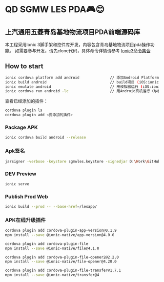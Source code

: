 # QD SGMW LES PDA🎮😊

## 上汽通用五菱青岛基地物流项目PDA前端源码库

本工程采用Ionic 3脚手架和控件库开发，内容包含青岛基地物流项目pda操作功能。
如需要参与开发，请先clone代码，具体命令详情请参考
[Ionic3命令集合](https://ionicframework.com/docs/v3/cli/commands.html)

## How to start

```Bash
ionic cordova platform add android              // 添加Android Platform （iOS:ionic platform add ios）
ionic build android                             // build项目 (iOS:ionic build ios)  
ionic emulate android                           // 用模拟器运行 (iOS:ionic emulate ios)  
ionic cordova run android -lc                   // 用Android真机运行（与模拟器二选一就好啦~~）
```

查看已经添加的插件：

```Bash
cordova plugin ls
cordova plugin add <要添加的插件>
```

### Package APK

```Bash
ionic cordova build android --release
```

### Apk签名

```Bash
jarsigner -verbose -keystore sgmwles.keystore -signedjar D:\Work\GitHub\QDLesPda\platforms\android\app\build\outputs\apk\release\smgwles.release.apk D:\Work\GitHub\QDLesPda\platforms\android\app\build\outputs\apk\release\app-release-unsigned.apk sgmwles.keystore
```

### DEV Preview

```Bash
ionic serve
```

### Publish Prod Web

```Bash
ionic build --prod -- --base-href=/lesapp/
```

### APK在线升级插件

```Bash
cordova plugin add cordova-plugin-app-version@0.1.9
npm install --save @ionic-native/app-version@4.0.0

cordova plugin add cordova-plugin-file
npm install --save @ionic-native/file@4.1.0

cordova plugin add cordova-plugin-file-opener2@2.2.0
npm install --save @ionic-native/file-opener@4.20.0

cordova plugin add cordova-plugin-file-transfer@1.7.1
npm install --save @ionic-native/transfer@4
```
